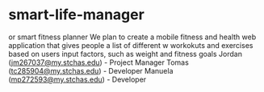 # smart-life-manager
or smart fitness planner
We plan to create a mobile fitness and health web application that gives people a list of different w
workokuts and exercises based on users input factors, such as weight and fitness goals
Jordan (jm267037@my.stchas.edu) - Project Manager
Tomas (tc285904@my.stchas.edu) - Developer
Manuela (mp272593@my.stchas.edu) - Developer
